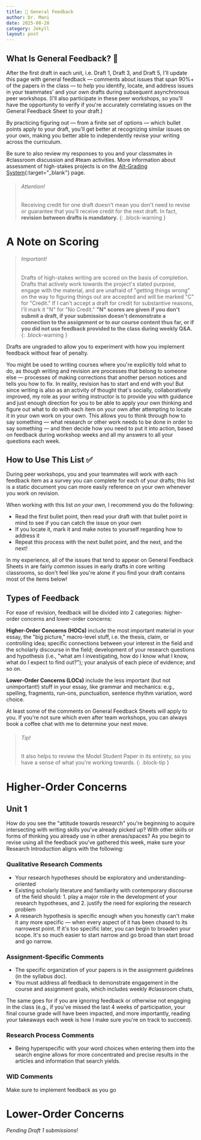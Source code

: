 ```yaml
---
title: 🍎 General Feedback
author: Dr. Mani
date: 2025-08-28
category: Jekyll
layout: post
---
```


## What Is General Feedback? 💯

After the first draft in each unit, i.e. Draft 1, Draft 3, and Draft 5, I'll update this page with general feedback &mdash; comments about issues that span 90%+ of the papers in the class &mdash; to help you identify, locate, and address issues in your teammates' and your own drafts during subsequent asynchronous peer workshops. (I'll also participate in these peer workshops, so you'll have the opportunity to verify if you're accurately correlating issues on the General Feedback Sheet to your draft.)

By practicing figuring out &mdash; from a finite set of options &mdash; which bullet points apply to your draft, you'll get better at recognizing similar issues on your own, making you better able to independently revise your writing across the curriculum. 

Be sure to also review my responses to you and your classmates in #classroom discussion and #team activities. More information about assessment of high-stakes projects is on the [Alt-Grading System](/eng201-oer/pages/alt-grading){:target="_blank"} page. 

> ###### Attention!
> Receiving credit for one draft doesn't mean you don't need to revise or guarantee that you'll receive credit for the next draft. In fact, **revision between drafts is mandatory.**
{: .block-warning }

# A Note on Scoring

> ###### Important!
> Drafts of high-stakes writing are scored on the basis of completion. Drafts that actively work towards the project's stated purpose, engage with the material, and are unafraid of "getting things wrong" on the way to figuring things out are accepted and will be marked "C" for "Credit." If I can't accept a draft for credit for substantive reasons, I'll mark it "N" for "No Credit." **"N" scores are given if you don't submit a draft, if your submission doesn't demonstrate a connection to the assignment or to our course content thus far, or if you did not use feedback provided to the class during weekly Q&A.**
{: .block-warning }

Drafts are ungraded to allow you to experiment with how you implement feedback without fear of penalty.

You might be used to writing courses where you're explicitly told what to do, as though writing and revision are processes that belong to someone else &mdash; processes of making corrections that another person notices and tells you how to fix. In reality, revision has to start and end with you! But since writing is also as an activity of thought that's socially, collaboratively improved, my role as your writing instructor is to provide you with guidance and just enough direction for you to be able to apply your own thinking and figure out what to do with each item on your own after attempting to locate it in your own work on your own. This allows you to think through how to say something &mdash; what research or other work needs to be done in order to say something &mdash; and then decide how you need to put it into action, based on feedback during workshop weeks and all my answers to all your questions each week. 

## How to Use This List ✅

During peer workshops, you and your teammates will work with each feedback item as a survey you can complete for each of your drafts; this list is a static document you can more easily reference on your own whenever you work on revision.

When working with this list *on your own,* I recommend you do the following: 

- Read the first bullet point, then read your draft with that bullet point in mind to see if you can catch the issue on your own
- If you locate it, mark it and make notes to yourself regarding how to address it
- Repeat this process with the next bullet point, and the next, and the next!

In my experience, all of the issues that tend to appear on General Feedback Sheets in are fairly common issues in early drafts in core writing classrooms, so don't feel like you're alone if you find your draft contains most of the items below!

## Types of Feedback
For ease of revision, feedback will be divided into 2 categories: higher-order concerns and lower-order concerns:

**Higher-Order Concerns (HOCs)** include the most important material in your essay, the "big picture," macro-level stuff, i.e. the thesis, claim, or controlling idea; specific connections between your interest in the field and the scholarly discourse in the field; development of your research questions and hypothesis (i.e., "what am I investigating, how do I know what I know, what do I expect to find out?"); your analysis of each piece of evidence; and so on.

**Lower-Order Concerns (LOCs)** include the less important (but not unimportant!) stuff in your essay, like grammar and mechanics: e.g., spelling, fragments, run-ons, punctuation, sentence rhythm variation, word choice.

At least some of the comments on General Feedback Sheets *will* apply to you. If you're not sure which even after team workshops, you can always book a coffee chat with me to determine your next move.

> ###### Tip!
> It also helps to review the Model Student Paper in its entirety, so you have a sense of what you're working towards. 
{: .block-tip }

# Higher-Order Concerns

## Unit 1

How do you see the "attitude towards research" you're beginning to acquire intersecting with writing skills you've already picked up? With other skills or forms of thinking you already use in other arenas/spaces? As you begin to revise using all the feedback you've gathered this week, make sure your Research Introduction aligns with the following: 
 

### Qualitative Research Comments

- Your research hypotheses should be exploratory and understanding-oriented
- Existing scholarly literature and familiarity with contemporary discourse of the field should: 1. play a major role in the development of your research hypotheses, and 2. justify the need for exploring the research problem
- A research hypothesis is specific enough when you honestly can't make it any more specific &mdash; when every aspect of it has been chased to its narrowest point. If it's too specific later, you can begin to broaden your scope. It's so much easier to start narrow and go broad than start broad and go narrow.

### Assignment-Specific Comments 


- The specific organization of your papers is in the assignment guidelines (in the syllabus doc). 
- You must address all feedback to demonstrate engagement in the course and assignment goals, which includes weekly #classroom chats, 



The same goes for if you are ignoring feedback or otherwise not engaging in the class (e.g., if you've missed the last 4 weeks of participation, your final course grade will have been impacted, and more importantly, reading your takeaways each week is how I make sure you're on track to succeed).




### Research Process Comments

- Being hyperspecific with your word choices when entering them into the search engine allows for more concentrated and precise results in the articles and information that search yields.

### WID Comments

Make sure to implement feedback as you go


# Lower-Order Concerns

*Pending Draft 1 submissions!*